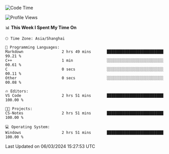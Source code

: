 <!--START_SECTION:waka-->
![Code Time](http://img.shields.io/badge/Code%20Time-1%2C522%20hrs%2050%20mins-blue)

![Profile Views](http://img.shields.io/badge/Profile%20Views-0-blue)

📊 **This Week I Spent My Time On** 

```text
🕑︎ Time Zone: Asia/Shanghai

💬 Programming Languages: 
Markdown                 2 hrs 49 mins       █████████████████████████   99.21 % 
C++                      1 min               ░░░░░░░░░░░░░░░░░░░░░░░░░   00.61 % 
C                        0 secs              ░░░░░░░░░░░░░░░░░░░░░░░░░   00.11 % 
Other                    0 secs              ░░░░░░░░░░░░░░░░░░░░░░░░░   00.08 % 

🔥 Editors: 
VS Code                  2 hrs 51 mins       █████████████████████████   100.00 % 

🐱‍💻 Projects: 
CS-Notes                 2 hrs 51 mins       █████████████████████████   100.00 % 

💻 Operating System: 
Windows                  2 hrs 51 mins       █████████████████████████   100.00 % 
```


 Last Updated on 06/03/2024 15:27:53 UTC
<!--END_SECTION:waka-->